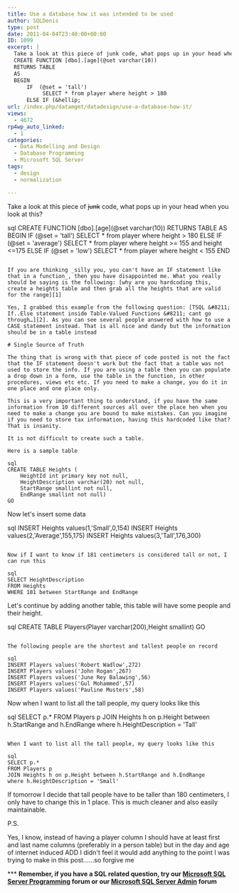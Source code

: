 ```yaml
---
title: Use a database how it was intended to be used
author: SQLDenis
type: post
date: 2011-04-04T23:40:00+00:00
ID: 1099
excerpt: |
  Take a look at this piece of junk code, what pops up in your head when you look at this
  CREATE FUNCTION [dbo].[age](@set varchar(10))
  RETURNS TABLE
  AS
  BEGIN
      IF  (@set = 'tall')
           SELECT * from player where height > 180
      ELSE IF (&hellip;
url: /index.php/datamgmt/datadesign/use-a-database-how-it/
views:
  - 4672
rp4wp_auto_linked:
  - 1
categories:
  - Data Modelling and Design
  - Database Programming
  - Microsoft SQL Server
tags:
  - design
  - normalization

---
```

Take a look at this piece of <del>junk</del> code, what pops up in your head when you look at this?

sql
CREATE FUNCTION [dbo].[age](@set varchar(10))
RETURNS TABLE
AS
BEGIN
    IF  (@set = 'tall')
         SELECT * from player where height > 180
    ELSE IF (@set = 'average')
         SELECT * from player where height >= 155 and height <=175
    ELSE IF (@set = 'low')
         SELECT * from player where height < 155
END
```

If you are thinking _silly you, you can't have an IF statement like that in a function_, then you have disappointed me. What you really should be saying is the following: [why are you hardcoding this, create a heights table and then grab all the heights that are valid for the range][1]

Yes, I grabbed this example from the following question: [TSQL &#8211; If..Else statement inside Table-Valued Functions &#8211; cant go through…][2]. As you can see several people answered with how to use a CASE statement instead. That is all nice and dandy but the information should be in a table instead

# Single Source of Truth

The thing that is wrong with that piece of code posted is not the fact that the IF statement doesn't work but the fact that a table was not used to store the info. If you are using a table then you can populate a drop down in a form, use the table in the function, in other procedures, views etc etc. If you need to make a change, you do it in one place and one place only. 

This is a very important thing to understand, if you have the same information from 10 different sources all over the place hen when you need to make a change you are bound to make mistakes. Can you imagine if you need to store tax information, having this hardcoded like that? That is insanity.

It is not difficult to create such a table.
  
Here is a sample table

sql
CREATE TABLE Heights (	
	HeightId int primary key not null,
	HeightDescription varchar(20) not null,
	StartRange smallint not null,
	EndRange smallint not null)
GO
```

Now let's insert some data

sql
INSERT Heights values(1,'Small',0,154)
INSERT Heights values(2,'Average',155,175)
INSERT Heights values(3,'Tall',176,300)
```

Now if I want to know if 181 centimeters is considered tall or not, I can run this

sql
SELECT HeightDescription
FROM Heights
WHERE 181 between StartRange and EndRange
```

Let's continue by adding another table, this table will have some people and their height. 

sql
CREATE TABLE Players(Player varchar(200),Height smallint)
GO
```

The following people are the shortest and tallest people on record

sql
INSERT Players values('Robert Wadlow',272)
INSERT Players values('John Rogan',267)
INSERT Players values('June Rey Balawing',56)
INSERT Players values('Gul Mohammed',57)
INSERT Players values('Pauline Musters',58)
```

Now when I want to list all the tall people, my query looks like this

sql
SELECT p.* 
FROM Players p 
JOIN Heights h on p.Height between h.StartRange and h.EndRange
where h.HeightDescription = 'Tall'
```

When I want to list all the tall people, my query looks like this

sql
SELECT p.* 
FROM Players p 
JOIN Heights h on p.Height between h.StartRange and h.EndRange
where h.HeightDescription = 'Small'
```

If tomorrow I decide that tall people have to be taller than 180 centimeters, I only have to change this in 1 place. This is much cleaner and also easily maintainable.

P.S.
  
Yes, I know, instead of having a player column I should have at least first and last name columns (preferably in a person table) but in the day and age of internet induced ADD I didn't feel it would add anything to the point I was trying to make in this post……so forgive me

\*** **Remember, if you have a SQL related question, try our [Microsoft SQL Server Programming][3] forum or our [Microsoft SQL Server Admin][4] forum**<ins></ins>

 [1]: http://stackoverflow.com/questions/5544269/tsql-if-else-statement-inside-table-valued-functions-cant-go-through/5544320#5544320
 [2]: http://stackoverflow.com/questions/5544269/tsql-if-else-statement-inside-table-valued-functions-cant-go-through
 [3]: http://forum.ltd.local/viewforum.php?f=17
 [4]: http://forum.ltd.local/viewforum.php?f=22
